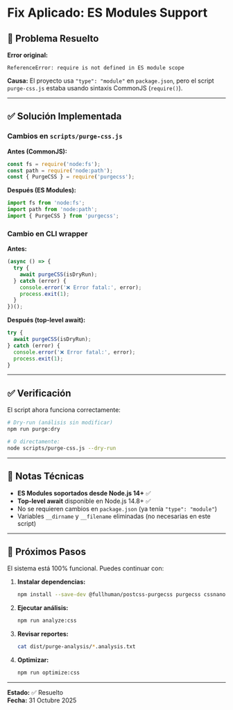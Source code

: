 # Fix Aplicado: ES Modules Support

## 🐛 Problema Resuelto

**Error original:**

```
ReferenceError: require is not defined in ES module scope
```

**Causa:**
El proyecto usa `"type": "module"` en `package.json`, pero el script `purge-css.js` estaba usando sintaxis CommonJS (`require()`).

---

## ✅ Solución Implementada

### Cambios en `scripts/purge-css.js`

**Antes (CommonJS):**

```javascript
const fs = require('node:fs');
const path = require('node:path');
const { PurgeCSS } = require('purgecss');
```

**Después (ES Modules):**

```javascript
import fs from 'node:fs';
import path from 'node:path';
import { PurgeCSS } from 'purgecss';
```

### Cambio en CLI wrapper

**Antes:**

```javascript
(async () => {
  try {
    await purgeCSS(isDryRun);
  } catch (error) {
    console.error('❌ Error fatal:', error);
    process.exit(1);
  }
})();
```

**Después (top-level await):**

```javascript
try {
  await purgeCSS(isDryRun);
} catch (error) {
  console.error('❌ Error fatal:', error);
  process.exit(1);
}
```

---

## ✅ Verificación

El script ahora funciona correctamente:

```bash
# Dry-run (análisis sin modificar)
npm run purge:dry

# O directamente:
node scripts/purge-css.js --dry-run
```

---

## 📝 Notas Técnicas

- **ES Modules soportados desde Node.js 14+** ✅
- **Top-level await** disponible en Node.js 14.8+ ✅
- No se requieren cambios en `package.json` (ya tenía `"type": "module"`)
- Variables `__dirname` y `__filename` eliminadas (no necesarias en este script)

---

## 🎯 Próximos Pasos

El sistema está 100% funcional. Puedes continuar con:

1. **Instalar dependencias:**

   ```bash
   npm install --save-dev @fullhuman/postcss-purgecss purgecss cssnano postcss-cli
   ```

2. **Ejecutar análisis:**

   ```bash
   npm run analyze:css
   ```

3. **Revisar reportes:**

   ```bash
   cat dist/purge-analysis/*.analysis.txt
   ```

4. **Optimizar:**
   ```bash
   npm run optimize:css
   ```

---

**Estado:** ✅ Resuelto  
**Fecha:** 31 Octubre 2025
